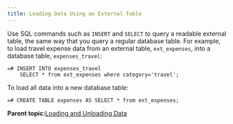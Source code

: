 ```yaml
---
title: Loading Data Using an External Table 
---
```


Use SQL commands such as `INSERT` and `SELECT` to query a readable external table, the same way that you query a regular database table. For example, to load travel expense data from an external table, `ext_expenses`, into a database table, `expenses_travel`:

```
=# INSERT INTO expenses_travel 
    SELECT * from ext_expenses where category='travel';

```

To load all data into a new database table:

```
=# CREATE TABLE expenses AS SELECT * from ext_expenses;

```

**Parent topic:**[Loading and Unloading Data](../../load/topics/g-loading-and-unloading-data.html)

